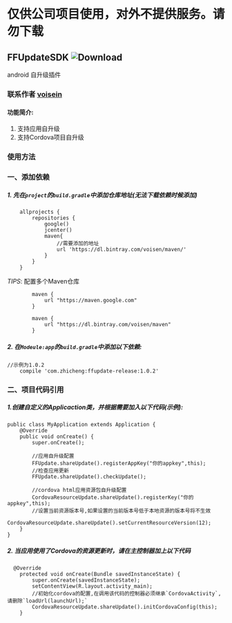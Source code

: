 # 仅供公司项目使用，对外不提供服务。请勿下载

## FFUpdateSDK ![Download](https://api.bintray.com/packages/voisen/maven/ffupdate-release/images/download.svg)

android 自升级插件
### 联系作者 [voisein](mailto:voisen@icloud.com)

#### 功能简介:

1. 支持应用自升级
2. 支持Cordova项目自升级

### 使用方法

### 一、添加依赖

##### 1. 先在`project`的`build.gradle`中添加仓库地址(无法下载依赖时候添加)

````
	allprojects {
	    repositories {
	        google()
	        jcenter()
	        maven{
		        //需要添加的地址
	            url 'https://dl.bintray.com/voisen/maven/'
	        }
	    }
	}
````
*TIPS*: 配置多个Maven仓库

````
  		maven {
            url "https://maven.google.com"
        }
        
        maven {
            url "https://dl.bintray.com/voisen/maven"
        }
````

##### 2. 在`Modeule:app`的`build.gradle`中添加以下依赖:

````
//示例为1.0.2
	compile 'com.zhicheng:ffupdate-release:1.0.2'
````

### 二、项目代码引用

##### 1.创建自定义的Applicaction类，并根据需要加入以下代码(示例):
````
public class MyApplication extends Application {
    @Override
    public void onCreate() {
        super.onCreate();

        //应用自升级配置
        FFUpdate.shareUpdate().registerAppKey("你的appkey",this);
        //检查应用更新
        FFUpdate.shareUpdate().checkUpdate();

        //cordova html应用资源包自升级配置
        CordovaResourceUpdate.shareUpdate().registerKey("你的appkey",this);
        //设置当前资源版本号,如果设置的当前版本号低于本地资源的版本号将不生效
        CordovaResourceUpdate.shareUpdate().setCurrentResourceVersion(12);
    }
}
````


##### 2. 当应用使用了Cordova的资源更新时，请在主控制器加上以下代码

````
  @Override
    protected void onCreate(Bundle savedInstanceState) {
        super.onCreate(savedInstanceState);
        setContentView(R.layout.activity_main);
        //初始化cordova的配置,在调用该代码的控制器必须继承`CordovaActivity`,请删除`loadUrl(launchUrl);`
        CordovaResourceUpdate.shareUpdate().initCordovaConfig(this);
    }
````

